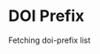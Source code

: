 
DOI Prefix
==========

<div id="doi-prefix-list">Fetching doi-prefix list</div>

<script type="module" src="/widgets/vocabulary.js"></script>

<script type="module">
let doi_prefix_list = document.getElementById('doi-prefix-list'),
    oReq = new XMLHttpRequest(),
    u = window.location;

doi_prefix_list.innerHTML = ``;

function updatePage() {
    let src = this.responseText,
        data = JSON.parse(src),
        keys = Object.keys(data);

    keys.sort();
    for (let i = 0; i < keys.length; i++) {
        let div = document.createElement('div'),
            elem = document.createElement('vocabularly-span'),
            key = keys[i],
            val = data[key];
        elem.value = { 'identifier': key, 'name': val };
        div.appendChild(elem);
        doi_prefix_list.appendChild(div);
    }
}

oReq.addEventListener('load', updatePage);
oReq.open('GET', '/api/doi-prefix');
oReq.send();
</script>

